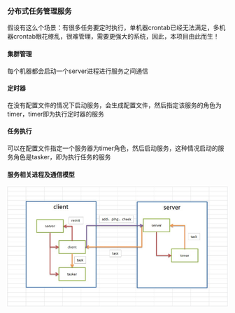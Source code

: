 ### 分布式任务管理服务
假设有这么个场景：有很多任务要定时执行，单机器crontab已经无法满足，多机器crontab眼花缭乱，很难管理，需要更强大的系统，因此，本项目由此而生！

#### 集群管理
每个机器都会启动一个server进程进行服务之间通信
#### 定时器
在没有配置文件的情况下启动服务，会生成配置文件，然后指定该服务的角色为timer，timer即为执行定时器的服务
#### 任务执行
可以在配置文件指定一个服务器为timer角色，然后启动服务，这种情况启动的服务角色是tasker，即为执行任务的服务

#### 服务相关进程及通信模型
![image](https://github.com/inferne/notes/blob/master/php/dist_task_server/lx_clip1562223966808_lx.jpg)
